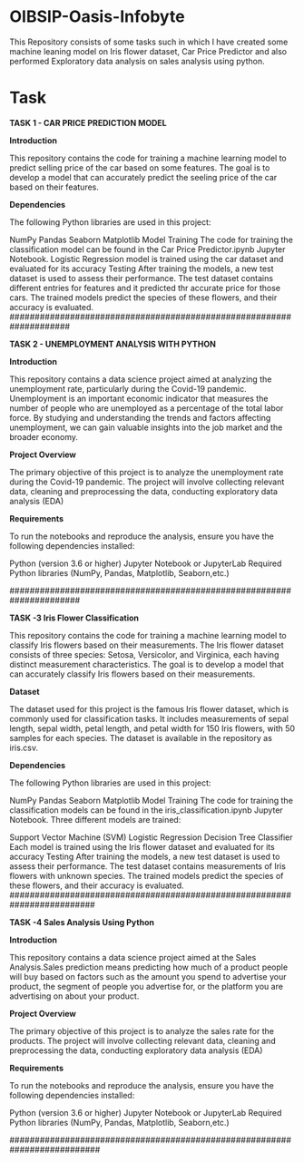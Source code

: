 # OIBSIP-Oasis-Infobyte
This Repository consists of some tasks such in which I have created some machine leaning model on Iris flower dataset, Car Price Predictor and also performed Exploratory data analysis on sales analysis using python.

# Task

**TASK 1 - CAR PRICE PREDICTION MODEL**

**Introduction**

This repository contains the code for training a machine learning model to predict selling price of the car based on some features. The goal is to develop a model that can accurately predict the seeling price of the car based on their features.

**Dependencies**

The following Python libraries are used in this project:

NumPy
Pandas
Seaborn
Matplotlib
Model Training
The code for training the classification model can be found in the Car Price Predictor.ipynb Jupyter Notebook.
Logistic Regression 
model is trained using the car dataset and evaluated for its accuracy
Testing
After training the models, a new test dataset is used to assess their performance. The test dataset contains different entries for features and it predicted thr accurate price for those cars. The trained models predict the species of these flowers, and their accuracy is evaluated.
####################################################################

**TASK 2 - UNEMPLOYMENT ANALYSIS WITH PYTHON**

**Introduction**

This repository contains a data science project aimed at analyzing the unemployment rate, particularly during the Covid-19 pandemic. Unemployment is an important economic indicator that measures the number of people who are unemployed as a percentage of the total labor force. By studying and understanding the trends and factors affecting unemployment, we can gain valuable insights into the job market and the broader economy.

**Project Overview**

The primary objective of this project is to analyze the unemployment rate during the Covid-19 pandemic. The project will involve collecting relevant data, cleaning and preprocessing the data, conducting exploratory data analysis (EDA)

**Requirements**

To run the notebooks and reproduce the analysis, ensure you have the following dependencies installed:

Python (version 3.6 or higher)
Jupyter Notebook or JupyterLab
Required Python libraries (NumPy, Pandas, Matplotlib, Seaborn,etc.)

######################################################################


**TASK -3 Iris Flower Classification**

This repository contains the code for training a machine learning model to classify Iris flowers based on their measurements. The Iris flower dataset consists of three species: Setosa, Versicolor, and Virginica, each having distinct measurement characteristics. The goal is to develop a model that can accurately classify Iris flowers based on their measurements.

**Dataset**

The dataset used for this project is the famous Iris flower dataset, which is commonly used for classification tasks. It includes measurements of sepal length, sepal width, petal length, and petal width for 150 Iris flowers, with 50 samples for each species. The dataset is available in the repository as iris.csv.

**Dependencies**

The following Python libraries are used in this project:

NumPy
Pandas
Seaborn
Matplotlib
Model Training
The code for training the classification models can be found in the iris_classification.ipynb Jupyter Notebook. Three different models are trained:

Support Vector Machine (SVM)
Logistic Regression
Decision Tree Classifier
Each model is trained using the Iris flower dataset and evaluated for its accuracy
Testing
After training the models, a new test dataset is used to assess their performance. The test dataset contains measurements of Iris flowers with unknown species. The trained models predict the species of these flowers, and their accuracy is evaluated.
#########################################################################


**TASK -4 Sales Analysis Using Python**

**Introduction**

This repository contains a data science project aimed at the Sales Analysis.Sales prediction means predicting how much of a product people will buy based on factors such as the amount you spend to advertise your product, the segment of people you advertise for, or the platform you are advertising on about your product.

**Project Overview**

The primary objective of this project is to analyze the sales rate for the products. The project will involve collecting relevant data, cleaning and preprocessing the data, conducting exploratory data analysis (EDA)

**Requirements**

To run the notebooks and reproduce the analysis, ensure you have the following dependencies installed:

Python (version 3.6 or higher)
Jupyter Notebook or JupyterLab
Required Python libraries (NumPy, Pandas, Matplotlib, Seaborn,etc.)

##########################################################################

